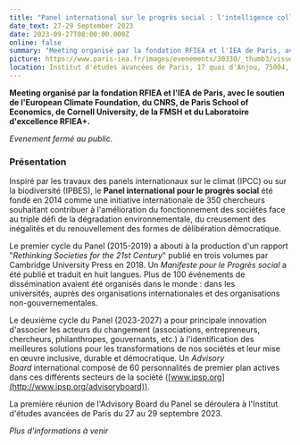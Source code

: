 ```yaml
---
title: "Panel international sur le progrès social : l'intelligence collective en action " 
date_text: 27-29 September 2023
date: 2023-09-27T00:00:00.000Z
online: false
summary: "Meeting organisé par la fondation RFIEA et l'IEA de Paris, avec le soutien de l'European Climate Foundation, du CNRS, de Paris School of Economics, de Cornell University, de la FMSH et du Laboratoire d'excellence RFIEA+"
picture: https://www.paris-iea.fr/images/evenements/30330/_thumb3/visuel-ipsp-rfiea.jpg
location: Institut d'études avancées de Paris, 17 quai d'Anjou, 75004, Paris
---
```

**Meeting organisé par la fondation RFIEA et l'IEA de Paris, avec le soutien de l'European Climate Foundation, du CNRS, de Paris School of Economics, de Cornell University, de la FMSH et du Laboratoire d'excellence RFIEA+.**

*Evenement fermé au public.*

### Présentation

Inspiré par les travaux des panels internationaux sur le climat (IPCC) ou sur la biodiversité (IPBES), le **Panel international pour le progrès social** été fondé en 2014 comme une initiative internationale de 350 chercheurs souhaitant contribuer à l'amélioration du fonctionnement des sociétés face au triple défi de la dégradation environnementale, du creusement des inégalités et du renouvellement des formes de délibération démocratique.  

Le premier cycle du Panel (2015-2019) a abouti à la production d'un rapport "*Rethinking Societies for the 21st Century*" publié en trois volumes par Cambridge University Press en 2018. Un *Manifeste pour le Progrès social* a été publié et traduit en huit langues. Plus de 100 événements de dissémination avaient été organisés dans le monde : dans les universités, auprès des organisations internationales et des organisations non-gouvernementales. 

Le deuxième cycle du Panel (2023-2027) a pour principale innovation d'associer les acteurs du changement (associations, entrepreneurs, chercheurs, philanthropes, gouvernants, etc.) à l'identification des meilleures solutions pour les transformations de nos sociétés et leur mise en œuvre inclusive, durable et démocratique. Un *Advisory Board* international composé de 60 personnalités de premier plan actives dans ces différents secteurs de la société ([www.ipsp.org](http://www.ipsp.org/advisoryboard)).

La première réunion de l'Advisory Board du Panel se déroulera à l'Institut d'études avancées de Paris du 27 au 29 septembre 2023.

*Plus d'informations à venir*